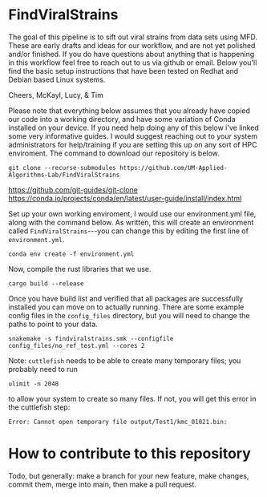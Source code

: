# FindViralStrains
The goal of this pipeline is to sift out viral strains from data sets using MFD.
These are early drafts and ideas for our workflow, and are not yet polished and/or finished.
If you do have questions about anything that is happening in this workflow feel free to reach
out to us via github or email. Below you'll find the basic setup instructions that have been
tested on Redhat and Debian based Linux systems. 

Cheers,
McKayl, Lucy, & Tim


Please note that everything below assumes that you already have copied our code into a working
directory, and have some variation of Conda installed on your device. If you need help doing any of
this below i've linked some very informative guides. I would suggest reaching out to your system
administrators for help/training if you are setting this up on any sort of HPC enviroment. The
command to download our repository is below. 

```
git clone --recurse-submodules https://github.com/UM-Applied-Algorithms-Lab/FindViralStrains
```
https://github.com/git-guides/git-clone
https://conda.io/projects/conda/en/latest/user-guide/install/index.html

Set up your own working enviroment, I would use our environment.yml file, along with the
command below. As written, this will create an environment called `FindViralStrains`---you can change this by editing
the first line of `environment.yml`.

```
conda env create -f environment.yml
```

Now, compile the rust libraries that we use.

```
cargo build --release
```

Once you have build list and verified that all packages are successfully installed you can move on to
actually running. There are some example config files in the `config_files` directory, but you will need to change the paths to point to your data.

```
snakemake -s findviralstrains.smk --configfile config_files/no_ref_test.yml --cores 2
```

Note: `cuttlefish` needs to be able to create many temporary files; you probably need to run
```
ulimit -n 2048
```
to allow your system to create so many files. If not, you will get this error in the cuttlefish step:
```
Error: Cannot open temporary file output/Test1/kmc_01021.bin:
```
# How to contribute to this repository
Todo, but generally: make a branch for your new feature, make changes, commit them, merge into main, then make a pull request.
